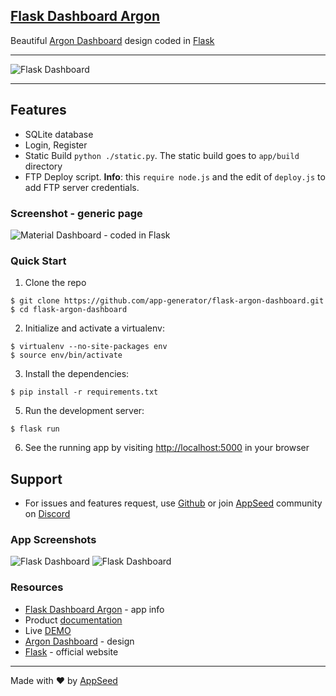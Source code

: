﻿## [Flask Dashboard Argon](https://appseed.us/apps/flask-dashboard/argon-dashboard)

Beautiful [Argon Dashboard](https://www.creative-tim.com/product/argon-dashboard) design coded in [Flask](http://flask.pocoo.org/) 

<hr>

![Flask Dashboard](https://github.com/app-generator/flask-argon-dashboard/blob/master/screenshots/flask-argon-dashboard-intro.gif)

<hr>

Features
------

- SQLite database
- Login, Register
- Static Build `python ./static.py`. The static build goes to `app/build` directory 
- FTP Deploy script. **Info**: this `require node.js` and the edit of `deploy.js` to add FTP server credentials. 

### Screenshot - generic page

![Material Dashboard - coded in Flask](https://github.com/app-generator/flask-argon-dashboard/blob/master/screenshots/flask-argon-dashboard-main.jpg)


### Quick Start

1. Clone the repo
  ```
  $ git clone https://github.com/app-generator/flask-argon-dashboard.git
  $ cd flask-argon-dashboard
  ```

2. Initialize and activate a virtualenv:
  ```
  $ virtualenv --no-site-packages env
  $ source env/bin/activate
  ```

3. Install the dependencies:
  ```
  $ pip install -r requirements.txt
  ```

5. Run the development server:
  ```
  $ flask run
  ```

6. See the running app by visiting [http://localhost:5000](http://localhost:5000) in your browser


## Support
- For issues and features request, use [Github](https://github.com/app-generator/flask-argon-dashboard/issues/new) or join [AppSeed](https://appseed.us?ref=light-dashboard-flask) community on [Discord](https://discord.gg/fZC6hup)   


### App Screenshots

![Flask Dashboard](https://github.com/app-generator/flask-argon-dashboard/blob/master/screenshots/flask-argon-dashboard-login.jpg)
![Flask Dashboard](https://github.com/app-generator/flask-argon-dashboard/blob/master/screenshots/flask-argon-dashboard-profile.jpg)

### Resources

 - [Flask Dashboard Argon](https://appseed.us/apps/flask-dashboard/argon-dashboard) - app info
 - Product [documentation](https://docs.appseed.us/apps/flask-dashboard/argon-dashboard/)
 - Live [DEMO](https://flask-argon-dashboard.appseed.us/)
 - [Argon Dashboard](https://www.creative-tim.com/product/argon-dashboard) - design
 - [Flask](http://flask.pocoo.org/) - official website
 

---
Made with ♥ by [AppSeed](https://appseed.us?ref=github)

